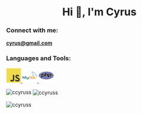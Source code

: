 <h1 align="center">Hi 👋, I'm Cyrus</h1>
<!-- <h3 align="center">A passionate frontend developer from Turkey</h3> 

<!--- 🔭 I’m currently working on **React**

- 🌱 I’m currently learning **React**

- 📫 How to reach me **cyrus@gmail.com**-->

<h3 align="left">Connect with me:</h3>

<p align="left">
 
**cyrus@gmail.com**
</p>

<h3 align="left">Languages and Tools:</h3>
<p align="left"> <a href="https://getbootstrap.com" target="_blank" rel="noreferrer"> </a> <a href="https://www.w3schools.com/css/" target="_blank" rel="noreferrer"> </a> <a href="https://expressjs.com" target="_blank" rel="noreferrer"> <img src="https://raw.githubusercontent.com/devicons/devicon/master/icons/javascript/javascript-original.svg" alt="javascript" width="40" height="40"/> </a> <a href="https://www.mysql.com/" target="_blank" rel="noreferrer"> <img src="https://raw.githubusercontent.com/devicons/devicon/master/icons/mysql/mysql-original-wordmark.svg" alt="mysql" width="40" height="40"/> </a> <a href="https://nodejs.org" target="_blank" rel="noreferrer">  <img src="https://raw.githubusercontent.com/devicons/devicon/master/icons/php/php-original.svg" alt="php" width="40" height="40"/> </a> <a href="https://reactjs.org/" target="_blank" rel="noreferrer"> </a> </p>

<p><img align="left" src="https://github-readme-stats.vercel.app/api/top-langs?username=ccyruss&show_icons=true&locale=en&layout=compact" alt="ccyruss" /></p>

<p>&nbsp;<img align="center" src="https://github-readme-stats.vercel.app/api?username=ccyruss&show_icons=true&locale=en" alt="ccyruss" /></p>

<p><img align="center" src="https://github-readme-streak-stats.herokuapp.com/?user=ccyruss&" alt="ccyruss" /></p>
